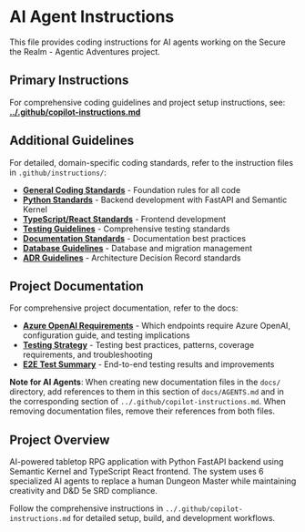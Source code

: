 # AI Agent Instructions

This file provides coding instructions for AI agents working on the Secure the Realm - Agentic Adventures project.

## Primary Instructions

For comprehensive coding guidelines and project setup instructions, see:
**[../.github/copilot-instructions.md](../.github/copilot-instructions.md)**

## Additional Guidelines

For detailed, domain-specific coding standards, refer to the instruction files in `.github/instructions/`:

- **[General Coding Standards](../.github/instructions/general-coding.instructions.md)** - Foundation rules for all code
- **[Python Standards](../.github/instructions/python.instructions.md)** - Backend development with FastAPI and Semantic Kernel  
- **[TypeScript/React Standards](../.github/instructions/typescript-react.instructions.md)** - Frontend development
- **[Testing Guidelines](../.github/instructions/testing.instructions.md)** - Comprehensive testing standards
- **[Documentation Standards](../.github/instructions/documentation.instructions.md)** - Documentation best practices
- **[Database Guidelines](../.github/instructions/database.instructions.md)** - Database and migration management
- **[ADR Guidelines](../.github/instructions/adr.instructions.md)** - Architecture Decision Record standards

## Project Documentation

For comprehensive project documentation, refer to the docs:

- **[Azure OpenAI Requirements](AZURE_OPENAI_REQUIREMENTS.md)** - Which endpoints require Azure OpenAI, configuration guide, and testing implications
- **[Testing Strategy](specs/TESTING_STRATEGY.md)** - Testing best practices, patterns, coverage requirements, and troubleshooting
- **[E2E Test Summary](specs/E2E_TEST_SUMMARY.md)** - End-to-end testing results and improvements

**Note for AI Agents**: When creating new documentation files in the `docs/` directory, add references to them in this section of `docs/AGENTS.md` and in the corresponding section of `../.github/copilot-instructions.md`. When removing documentation files, remove their references from both files.

## Project Overview

AI-powered tabletop RPG application with Python FastAPI backend using Semantic Kernel and TypeScript React frontend. The system uses 6 specialized AI agents to replace a human Dungeon Master while maintaining creativity and D&D 5e SRD compliance.

Follow the comprehensive instructions in `../.github/copilot-instructions.md` for detailed setup, build, and development workflows.